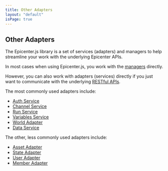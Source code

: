```yaml
---
title: Other Adapters
layout: "default"
isPage: true
---
```


## Other Adapters

The Epicenter.js library is a set of services (adapters) and managers to help streamline your work with the underlying Epicenter APIs. 

In most cases when using Epicenter.js, you work with the [managers](../#concepts) directly.

However, you can also work with adapters (services) directly if you just want to communicate with the underlying [RESTful APIs](../../rest_apis/).

The most commonly used adapters include:

* [Auth Service](../generated/auth-api-service)
* [Channel Service](../generated/channel-service/)
* [Run Service](../generated/run-api-service/)
* [Variables Service](../generated/variables-api-service/)
* [World Adapter](../generated/world-api-adapter/)
* [Data Service](../generated/data-api-service/)

The other, less commonly used adapters include:

* [Asset Adapter](../generated/asset-api-adapter/)
* [State Adapter](../generated/state-api-adapter/)
* [User Adapter](../generated/user-api-adapter/)
* [Member Adapter](../generated/member-api-adapter/)